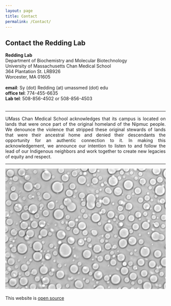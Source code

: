```yaml
---
layout: page
title: Contact
permalink: /Contact/
---
```

<h2>Contact the Redding Lab</h2>
<div class="container">
    <div class="row">
        <div class="col-md-7">
            <b>Redding Lab</b> <br>
            Department of Biochemistry and Molecular Biotechnology  <br>
            University of Massachusetts Chan Medical School <br>
            364 Plantation St. LRB926 <br>
            Worcester, MA 01605 <br><br>
        </div>
        <div class="col-md-5">
            <b>email</b>: Sy (dot) Redding (at) umassmed (dot) edu <br>
            <b>office tel</b>: 774-455-6635 <br>
	    <b>Lab tel</b>: 508-856-4502 or 508-856-4503 <br>
            <br>
        </div>
    </div>
</div>
<hr>
<p align="justify">
UMass Chan Medical School acknowledges that its campus is located on lands that were once part of the original homeland of the Nipmuc people. We denounce the violence that stripped these original stewards of lands that were their ancestral home and denied their descendants the opportunity for an authentic connection to it. In making this acknowledgement, we announce our intention to listen to and follow the lead of our Indigenous neighbors and work together to create new legacies of equity and respect.
<p>
<hr>
<div>
<img class="img-fluid" src="/static/img/contact/drops.jpg" alt="xx">
</div>

<br>

<left>
This website is <a href="https://github.com/ReddingLab/ReddingLab.github.io">open source</a>
</left>

